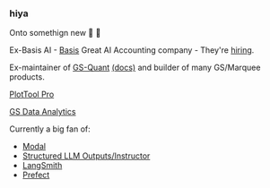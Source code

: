 ### hiya

Onto somethign new 👀 🐍

Ex-Basis AI - [Basis](https://www.getbasis.ai/) Great AI Accounting company - They're [hiring](https://jobs.ashbyhq.com/basis-ai).

Ex-maintainer of [GS-Quant](https://github.com/goldmansachs/gs-quant) [(docs)](https://developer.gs.com/docs/gsquant/) and builder of many GS/Marquee products.

[PlotTool Pro](https://developer.gs.com/discover/plottool-pro)

[GS Data Analytics](https://developer.gs.com/discover/data-analytics)

Currently a big fan of:
* [Modal](https://modal.com)
* [Structured LLM Outputs/Instructor](https://github.com/jxnl/instructor)
* [LangSmith](https://www.langchain.com/langsmith)
* [Prefect](https://www.prefect.io)
